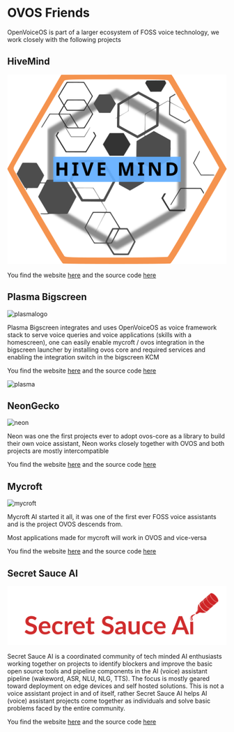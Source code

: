 # OVOS Friends

OpenVoiceOS is part of a larger ecosystem of FOSS voice technology, we work closely with the following projects

## HiveMind

![hm](https://github.com/JarbasHiveMind/HiveMind-assets/raw/master/logo/hivemind-512.png)

You find the website [here](https://jarbashivemind.github.io/HiveMind-community-docs) and the source code [here](https://github.com/JarbasHiveMind)

## Plasma Bigscreen

![plasmalogo](https://plasma-bigscreen.org/img/logo.png)

Plasma Bigscreen integrates and uses OpenVoiceOS as voice framework stack to serve voice queries and voice
applications (skills with a homescreen), one can easily enable mycroft / ovos integration in the bigscreen launcher by
installing ovos core and required services and enabling the integration switch in the bigscreen KCM

You find the website [here](https://plasma-bigscreen.org) and the source code [here](https://invent.kde.org/plasma/plasma-bigscreen)

![plasma](https://plasma-bigscreen.org/img/screenshot-1.png)

## NeonGecko

![neon](https://mycroft.ai/wp-content/uploads/2019/05/Neongecko-01.svg)

Neon was one the first projects ever to adopt ovos-core as a library to build their own voice assistant, 
Neon works closely together with OVOS and both projects are mostly intercompatible

You find the website [here](https://neon.ai) and the source code [here](https://github.com/NeonGeckoCom)

## Mycroft

![mycroft](https://mycroft.ai/wp-content/uploads/2019/01/Mycroft-AI-Type-Logo-Two-Tone-03.png)

Mycroft AI started it all, it was one of the first ever FOSS voice assistants and is the project OVOS descends from. 

Most applications made for mycroft will work in OVOS and vice-versa

You find the website [here](https://mycroft.ai) and the source code [here](https://github.com/MycroftAI)

## Secret Sauce AI

![ssauce](https://github.com/secretsauceai/secret_sauce_ai/raw/main/SSAI_logo_2.3_compressed_cropped.png?raw=true)

Secret Sauce AI is a coordinated community of tech minded AI enthusiasts working together on projects to identify
blockers and improve the basic open source tools and pipeline components in the AI (voice) assistant pipeline (wakeword,
ASR, NLU, NLG, TTS). The focus is mostly geared toward deployment on edge devices and self hosted solutions. This is not
a voice assistant project in and of itself, rather Secret Sauce AI helps AI (voice) assistant projects come together as
individuals and solve basic problems faced by the entire community.

You find the website [here](https://github.com/secretsauceai/secret_sauce_ai) and the source code [here](https://github.com/secretsauceai)


